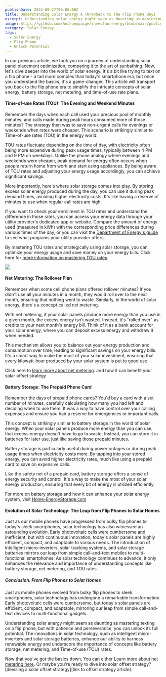```yaml
---
publishDate: 2023-09-27T00:00:00Z
title: Understanding Solar Energy A Throwback to The Flip Phone Days
excerpt: Understanding solar energy might seem as daunting as mastering texting on a flip phone, but with patience and perseverance, you can unlock its full potential.
image: https://github.com/Anthonypaige/investnurenergy/blob/main/public/images/cover-art/FYI-2-cover-art.png?raw=true
category: Solar Energy
tags:
  - Solar Energy
  - Flip Phone
  - Unlock Potential
---
```


In our previous article, we took you on a journey of understanding solar panel placement optimization, comparing it to the art of sunbathing. Now, let's dive deeper into the world of solar energy. It's a bit like trying to text on a flip phone - a tad more complex than today's smartphone era, but once you understand the basics, it's a game-changer. This article will transport you back to the flip phone era to simplify the intricate concepts of solar energy, battery storage, net metering, and time-of-use rate plans.

#### **Time-of-use Rates (TOU): The Evening and Weekend Minutes**

Remember the days when each call used your precious pool of monthly minutes, and calls made during peak hours consumed more of those minutes? The strategy then was to save non-urgent calls for evenings or weekends when rates were cheaper. This scenario is strikingly similar to Time-of-use rates (TOU) in the energy world.

TOU rates fluctuate depending on the time of day, with electricity often being more expensive during peak usage times, typically between 4 PM and 9 PM on weekdays. Unlike the phone analogy where evenings and weekends were cheaper, peak demand for energy often occurs when people return home from work and start using appliances. By being aware of TOU rates and adjusting your energy usage accordingly, you can achieve significant savings.

More importantly, here's where solar storage comes into play. By storing excess solar energy produced during the day, you can use it during peak demand times, avoiding higher electricity costs. It's like having a reserve of minutes to use when regular call rates are high.

If you want to check your enrollment in TOU rates and understand the difference in those rates, you can access your energy data through your utility provider's dedicated app or website. Compare the amount of energy used (measured in kWh) with the corresponding price differences during various times of the day, or you can visit the [Department of Energy's guide](<https://www.energy.gov/femp/demand-response-and-time-variable-pricing-programs#:~:text=Time%2Dvariable%20pricing%20(TVP),for%20any%20given%20customer%20class>) to see what programs your utility provider offers.

By mastering TOU rates and strategically using solar storage, you can optimize your energy usage and save money on your energy bills. Click here for
[more information on mastering TOU rates](<https://app.stackbit.com/studio/64d6608f12525200bdbe6a49#/blog/navigating-the-energy-efficient-home-improvement-tax-credit-(25c)-and-the-electrification-rebate-act:-a-guide-to-sustainable-living/>).

![](/images/Rick%20Roll%20over%20minutes.jpg)

#### **Net Metering: The Rollover Plan**

Remember when some cell phone plans offered rollover minutes? If you didn't use all your minutes in a month, they would roll over to the next month, ensuring that nothing went to waste. Similarly, in the world of solar energy, there's a concept called net metering.

With net metering, if your solar panels produce more energy than you use in a given month, the excess energy isn't wasted. Instead, it's "rolled over" as credits to your next month's energy bill. Think of it as a bank account for your solar energy, where you can deposit excess energy and withdraw it when needed.

This mechanism allows you to balance out your energy production and consumption over time, leading to significant savings on your energy bills. It's a smart way to make the most of your solar investment, ensuring that every kilowatt-hour produced by your solar system is put to good use.

Click here to [learn more about net metering](https://app.stackbit.com/studio/64d6608f12525200bdbe6a49#/blog/net-metering/). and how it can benefit your solar offset strategy

#### **Battery Storage: The Prepaid Phone Card**

Remember the days of prepaid phone cards? You'd buy a card with a set number of minutes, carefully calculating how many you had left and deciding when to use them. It was a way to have control over your calling expenses and ensure you had a reserve for emergencies or important calls.

This concept is strikingly similar to battery storage in the world of solar energy. When your solar panels produce more energy than you can use, that excess energy doesn't have to go to waste. Instead, you can store it in batteries for later use, just like saving those prepaid minutes.

Battery storage is particularly useful during power outages or during peak usage times when electricity costs more. By tapping into your stored energy, you can avoid higher electricity rates, much like using a prepaid card to save on expensive calls.

Like the safety net of a prepaid card, battery storage offers a sense of energy security and control. It's a way to make the most of your solar energy production, ensuring that every bit of energy is utilized efficiently.

For more on battery storage and how it can enhance your solar energy system, visit [Home-EnergyStorage.com](https://app.stackbit.com/studio/64d6608f12525200bdbe6a49#/Home-Energy%20Storage/)

#### **Evolution of Solar Technology: The Leap from Flip Phones to Solar Homes**

Just as our mobile phones have progressed from bulky flip phones to today's sleek smartphones, solar technology has also witnessed an astounding evolution. Early photovoltaic cells were cumbersome and inefficient, but with continuous innovation, today's solar panels are highly efficient, compact, and adaptable to various needs. The introduction of intelligent micro-inverters, solar tracking systems, and solar storage batteries mirrors our leap from simple call-and-text mobiles to multi-functional smartphones. As solar technology continues to advance, it only enhances the relevance and importance of understanding concepts like battery storage, net metering, and TOU rates.

##### **Conclusion: From Flip Phones to Solar Homes**

Just as mobile phones evolved from bulky flip phones to sleek smartphones, solar technology has undergone a remarkable transformation. Early photovoltaic cells were cumbersome, but today's solar panels are efficient, compact, and adaptable, mirroring our leap from simple call-and-text devices to multi-functional gadgets.

Understanding solar energy might seem as daunting as mastering texting on a flip phone, but with patience and perseverance, you can unlock its full potential. The innovations in solar technology, such as intelligent micro-inverters and solar storage batteries, enhance our ability to harness renewable energy and underscore the importance of concepts like battery storage, net metering, and Time-of-use (TOU) rates.

Now that you've got the basics down, You can either [Learn more about net metering here](https://app.stackbit.com/studio/64d6608f12525200bdbe6a49#/blog/net-metering/). Or maybe you're ready to dive into solar offset strategy? [devising a solar offset strategy](link to offset strategy article).
